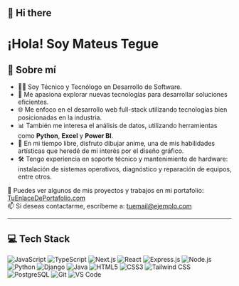 ## 👋 Hi there

# ¡Hola! Soy Mateus Tegue 

## 🌱 Sobre mí
- 👨‍💻 Soy Técnico y Tecnólogo en Desarrollo de Software.  
- 🚀 Me apasiona explorar nuevas tecnologías para desarrollar soluciones eficientes.
- 🌐 Me enfoco en el desarrollo web full-stack utilizando tecnologías bien posicionadas en la industria.
- 📊 También me interesa el análisis de datos, utilizando herramientas como **Python**, **Excel** y **Power BI**.
- 🎨 En mi tiempo libre, disfruto dibujar anime, una de mis habilidades artísticas que heredé de mi interés por el diseño gráfico.
- 🛠️ Tengo experiencia en soporte técnico y mantenimiento de hardware: instalación de sistemas operativos, diagnóstico y reparación de equipos, entre otros.

📎 Puedes ver algunos de mis proyectos y trabajos en mi portafolio: [TuEnlaceDePortafolio.com](https://TuEnlaceDePortafolio.com)  
📫 Si deseas contactarme, escríbeme a: [tuemail@ejemplo.com](mailto:tuemail@ejemplo.com)

---

## 💻 Tech Stack

![JavaScript](https://img.shields.io/badge/JavaScript-%23F7DF1E.svg?logo=javascript&logoColor=black)
![TypeScript](https://img.shields.io/badge/TypeScript-%23007ACC.svg?logo=typescript&logoColor=white)
![Next.js](https://img.shields.io/badge/Next.js-000000?logo=nextdotjs&logoColor=white)
![React](https://img.shields.io/badge/React-%2320232a.svg?logo=react&logoColor=%2361DAFB)
![Express.js](https://img.shields.io/badge/Express.js-404D59?logo=express&logoColor=white)
![Node.js](https://img.shields.io/badge/Node.js-339933?logo=node.js&logoColor=white)
![Python](https://img.shields.io/badge/Python-3670A0?logo=python&logoColor=ffdd54)
![Django](https://img.shields.io/badge/Django-092E20?logo=django&logoColor=white)
![Java](https://img.shields.io/badge/Java-ED8B00?logo=java&logoColor=white)
![HTML5](https://img.shields.io/badge/HTML5-E34F26?logo=html5&logoColor=white)
![CSS3](https://img.shields.io/badge/CSS3-1572B6?logo=css3&logoColor=white)
![Tailwind CSS](https://img.shields.io/badge/TailwindCSS-38B2AC?logo=tailwind-css&logoColor=white)
![PostgreSQL](https://img.shields.io/badge/PostgreSQL-316192?logo=postgresql&logoColor=white)
![Git](https://img.shields.io/badge/Git-F05032?logo=git&logoColor=white)
![VS Code](https://img.shields.io/badge/VS%20Code-007ACC?logo=visual-studio-code&logoColor=white)
